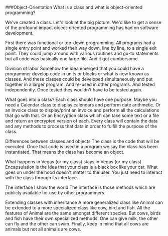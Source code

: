 ###Object-Orientation
What is a class and what is object-oriented programming?

We've created a class. Let's look at the big picture. We'd like to get a sense of the profound impact object-oriented programming has had on software development.

First there was functional or top-down programming. All programs had a single entry point and worked their way down, line by line, to a single exit point. They could jump around with various routines and go-to statements but all code was basically one large file. And it got cumbersome.

Division of labor
Somehow the idea emerged that you could have a programmer develop code in units or blocks or what is now known as classes. And these classes could be developed simultaneously and put together in a larger program. And re-used in other programs. And tested independently. Once tested they wouldn't have to be tested again.

What goes into a class?
Each class should have one purpose. Maybe you need a Calendar class to display calendars and perform date arithmetic. Or an Invoice class to display/print an invoice and perform all the calculations that go with that. Or an Encryption class which can take some text or a file and return an encrypted version of each. Every class will contain the data and any methods to process that data in order to fulfill the purpose of the class. 

Differences between classes and objects
The class is the code that will be executed. Once that code is used in a program we say the class has been instantiated. That means the class has become an object.

What happens in Vegas (or my class) stays in Vegas (or my class)
Encapsulation is the idea that your  class is a black box like your car. What goes on under the hood doesn't matter to the user. You just need to interact with the class through its interface.

The interface I show the world
The interface is those methods which are publicly available for use by other programmers.

Extending classes with inheritance
A more generalized class like Animal can be extended to a more specialized class like cow, bird and fish. All the features of Animal are the same amongst different species. But cows, birds and fish have their own specialized methods. One can give milk, the other can fly and the other can swim. Finally, keep in mind that all cows are animals but not all animals are cows.







